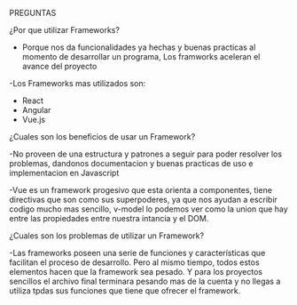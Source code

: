 PREGUNTAS

¿Por que utilizar Frameworks?

- Porque nos da funcionalidades ya hechas y buenas practicas al momento de desarrollar un programa,
  Los framworks aceleran el avance del proyecto

-Los Frameworks mas utilizados son:

- React
- Angular
- Vue.js

¿Cuales son los beneficios de usar un Framework?

-No proveen de una estructura y patrones a seguir para poder resolver los problemas, dandonos documentacion
y buenas practicas de uso e implementacion en Javascript

-Vue es un framework progesivo que esta orienta a componentes, tiene directivas que son como sus superpoderes, ya que nos ayudan a escribir codigo mucho mas sencillo, v-model lo podemos ver como la union que hay entre las propiedades entre nuestra intancia y el DOM.

¿Cuales son los problemas de utilizar un Framework?

-Las frameworks poseen una serie de funciones y características que facilitan el proceso de desarrollo. Pero al mismo tiempo, todos estos elementos hacen que la framework sea pesado. Y para los proyectos sencillos el archivo final terminara pesando mas de la cuenta y no llegas a utiliza tpdas sus funciones que tiene que ofrecer el framework.
